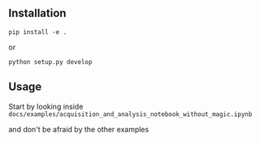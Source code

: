 ## Installation

`pip install -e .`

or

`python setup.py develop`

## Usage

Start by looking inside
`docs/examples/acquisition_and_analysis_notebook_without_magic.ipynb`

and don't be afraid by the other examples
